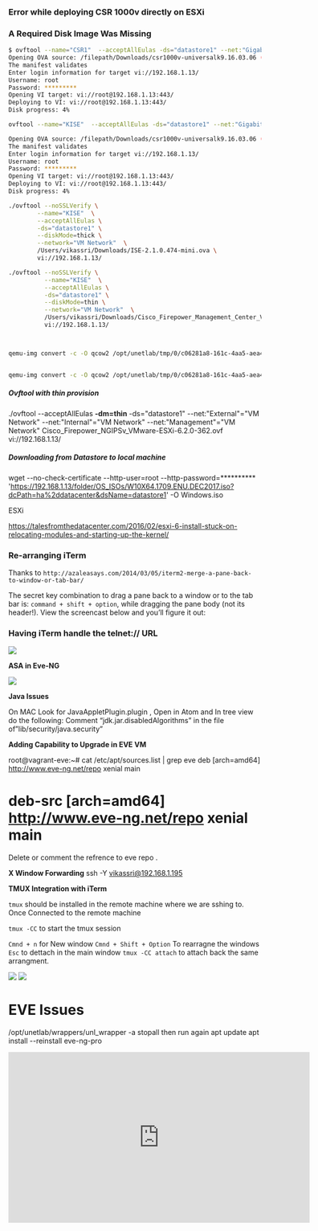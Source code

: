 

### Error while deploying CSR 1000v directly on  ESXi

### A Required Disk Image Was Missing

```sh
$ ovftool --name="CSR1"  --acceptAllEulas -ds="datastore1" --net:"GigabitEthernet1"="VM Network"  --net:"GigabitEthernet2"="VM Network" --net:"GigabitEthernet3"="VM Network"  /filepath/csr1000v-universalk9.16.03.06\ \(1\)\ copy.ova vi://192.168.1.13/
Opening OVA source: /filepath/Downloads/csr1000v-universalk9.16.03.06 (1) copy.ova
The manifest validates
Enter login information for target vi://192.168.1.13/
Username: root
Password: *********
Opening VI target: vi://root@192.168.1.13:443/
Deploying to VI: vi://root@192.168.1.13:443/
Disk progress: 4%

ovftool --name="KISE"  --acceptAllEulas -ds="datastore1" --net:"GigabitEthernet1"="VM Network"  --net:"GigabitEthernet2"="VM Network" --net:"GigabitEthernet3"="VM Network"  /filepath/csr1000v-universalk9.16.03.06\ \(1\)\ copy.ova vi://192.168.1.13/

Opening OVA source: /filepath/Downloads/csr1000v-universalk9.16.03.06 (1) copy.ova
The manifest validates
Enter login information for target vi://192.168.1.13/
Username: root
Password: *********
Opening VI target: vi://root@192.168.1.13:443/
Deploying to VI: vi://root@192.168.1.13:443/
Disk progress: 4%
```


```sh
./ovftool --noSSLVerify \
        --name="KISE"  \
        --acceptAllEulas \
        -ds="datastore1" \
        --diskMode=thick \
        --network="VM Network"  \
        /Users/vikassri/Downloads/ISE-2.1.0.474-mini.ova \
        vi://192.168.1.13/

./ovftool --noSSLVerify \
          --name="KISE"  \
          --acceptAllEulas \
          -ds="datastore1" \
          --diskMode=thin \
          --network="VM Network"  \
          /Users/vikassri/Downloads/Cisco_Firepower_Management_Center_Virtual_VMware-6.2.3-83/Cisco_Firepower_Management_Center_Virtual_VMware-ESXi-6.2.3-83.ovf \
          vi://192.168.1.13/



qemu-img convert -c -O qcow2 /opt/unetlab/tmp/0/c06281a8-161c-4aa5-aea4-4d304b13b6d4/1/megasasa.qcow2 /opt/unetlab/addons/qemu/vwlc-8.7.102/megasasa.qcow2


qemu-img convert -c -O qcow2 /opt/unetlab/tmp/0/c06281a8-161c-4aa5-aea4-4d304b13b6d4/1/virtioa.qcow2  /opt/unetlab/addons/qemu/win-7test/virtioa.qcow2
```

##### Ovftool with thin provision

./ovftool --acceptAllEulas **-dm=thin**  -ds="datastore1" --net:"External"="VM Network" --net:"Internal"="VM Network" --net:"Management"="VM Network" Cisco_Firepower_NGIPSv_VMware-ESXi-6.2.0-362.ovf  vi://192.168.1.13/


##### Downloading from Datastore to local machine

wget --no-check-certificate --http-user=root --http-password=********** 'https://192.168.1.13/folder/OS_ISOs/W10X64.1709.ENU.DEC2017.iso?dcPath=ha%2ddatacenter&dsName=datastore1'  -O  Windows.iso



ESXi

https://talesfromthedatacenter.com/2016/02/esxi-6-install-stuck-on-relocating-modules-and-starting-up-the-kernel/


### Re-arranging iTerm

Thanks to `http://azaleasays.com/2014/03/05/iterm2-merge-a-pane-back-to-window-or-tab-bar/`

The secret key combination to drag a pane back to a window or to the tab bar is: `command + shift + option`, while dragging the pane body (not its header!). View the screencast below and you’ll figure it out:


### Having iTerm handle the telnet:// URL

![](/assets/markdown-img-paste-20180528184424236.png)


**ASA in Eve-NG**

![](/assets/markdown-img-paste-20180703130517336.png)


**Java Issues**

On MAC Look for JavaAppletPlugin.plugin , Open in Atom and In tree view do the following:
Comment “jdk.jar.disabledAlgorithms” in the file of”lib/security/java.security”


**Adding Capability to Upgrade in EVE VM**

root@vagrant-eve:~# cat /etc/apt/sources.list | grep eve
deb [arch=amd64] http://www.eve-ng.net/repo xenial main
# deb-src [arch=amd64] http://www.eve-ng.net/repo xenial main

Delete or comment  the refrence to eve repo .

**X Window Forwarding**
ssh -Y vikassri@192.168.1.195

**TMUX Integration with iTerm**

`tmux` should be installed in the remote machine where we are sshing to.
Once Connected to the remote machine

`tmux -CC` to start the tmux session

`Cmnd + n` for New window
`Cmnd + Shift + Option` To rearragne the windows
`Esc` to dettach in the main window
`tmux -CC attach` to attach back the same arrangment.

![](assets/markdown-img-paste-20191117154150432.png)
![](assets/markdown-img-paste-20191117154337895.png)


# EVE Issues

/opt/unetlab/wrappers/unl_wrapper -a stopall
then run again
apt update
apt install --reinstall eve-ng-pro





<!DOCTYPE html>
<html>
<head>
<meta name="viewport" content="width=device-width, initial-scale=1">
<style>
@keyframes fade-in-up {
	 0% {
		 opacity: 0;
	}
	 100% {
		 transform: translateY(0);
		 opacity: 1;
	}
}

.video iframe {
	 max-width: 100%;
	 max-height: 100%;
}

.video.stuck {
	 position: fixed;
	 bottom: 20px;
	 right: 20px;
	 width: 260px;
	 height: 145px;
	 transform: translateY(100%);
	 animation: fade-in-up 0.75s ease forwards;
	z-index: 1;
}
</style>

<div class="video-wrap">
  <div class="video">
    <iframe width="600" height="340" src="https://www.youtube.com/embed/0pThnRneDjw" frameborder="0" gesture="media" allowfullscreen></iframe>
  </div>
</div>


<script type="text/javascript">
(function($) {
	var $window = $(window);
	var $videoWrap = $('.video-wrap');
	var $video = $('.video');
	var videoHeight = $video.outerHeight();

	$window.on('scroll',  function() {
		var windowScrollTop = $window.scrollTop();
		var videoBottom = videoHeight + $videoWrap.offset().top;

		if (windowScrollTop > videoBottom) {
			$videoWrap.height(videoHeight);
			$video.addClass('stuck');
		} else {
			$videoWrap.height('auto');
			$video.removeClass('stuck');
		}
	});
}(jQuery));
</script>






</body>
</html>
